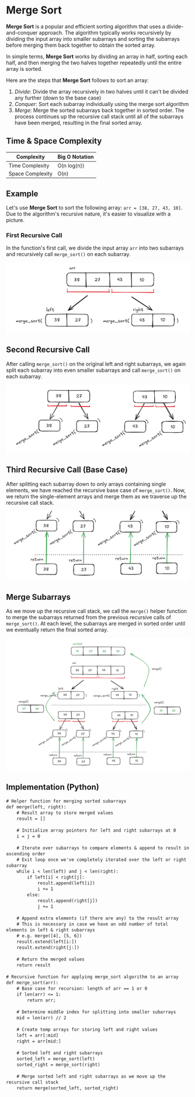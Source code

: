 # Merge Sort

**Merge Sort** is a popular and efficient sorting algorithm that uses a divide-and-conquer approach. The algorithm typically works recursively by dividing the input array into smaller subarrays and sorting the subarrays before merging them back together to obtain the sorted array.

In simple terms, **Merge Sort** works by dividing an array in half, sorting each half, and then merging the two halves together repeatedly until the entire array is sorted.

Here are the steps that **Merge Sort** follows to sort an array:

1. _Divide_: Divide the array recursively in two halves until it can't be divided any further (down to the base case)
2. _Conquer_: Sort each subarray individually using the merge sort algorithm
3. _Merge_: Merge the sorted subarrays back together in sorted order. The process continues up the recursive call stack until all of the subarrays have been merged, resulting in the final sorted array.

## Time & Space Complexity

| Complexity       | Big O Notation |
| ---------------- | -------------- |
| Time Complexity  | O(n log(n))    |
| Space Complexity | O(n)           |

## Example

Let's use **Merge Sort** to sort the following array: `arr = [38, 27, 43, 10]`. Due to the algorithm's recursive nature, it's easier to visualize with a picture.

### First Recursive Call

In the function's first call, we divide the input array `arr` into two subarrays and recursively call `merge_sort()` on each subarray.

![Merge Sort Step 1](./img/step1.png)

## Second Recursive Call

After calling `merge_sort()` on the original left and right subarrays, we again split each subarray into even smaller subarrays and call `merge_sort()` on each subarray.

![Merge Sort Step 2](./img/step2.png)

## Third Recursive Call (Base Case)

After splitting each subarray down to only arrays containing single elements, we have reached the recursive base case of `merge_sort()`. Now, we return the single-element arrays and merge them as we traverse up the recursive call stack.

![Merge Sort Step 3](./img/step3.png)

## Merge Subarrays

As we move up the recursive call stack, we call the `merge()` helper function to merge the subarrays returned from the previous recursive calls of `merge_sort()`. At each level, the subarrays are merged in sorted order until we eventually return the final sorted array.

![Merge Sort Step 4](./img/step4.png)

## Implementation (Python)

```
# Helper function for merging sorted subarrays
def merge(left, right):
    # Result array to store merged values
    result = []

    # Initialize array pointers for left and right subarrays at 0
    i = j = 0

    # Iterate over subarrays to compare elements & append to result in ascending order
    # Exit loop once we've completely iterated over the left or right subarray
    while i < len(left) and j < len(right):
        if left[i] < right[j]:
            result.append(left[i])
            i += 1
        else:
            result.append(right[j])
            j += 1

    # Append extra elements (if there are any) to the result array
    # This is necessary in case we have an odd number of total elements in left & right subarrays
    # e.g. merge([4], [5, 6])
    result.extend(left[i:])
    result.extend(right[j:])

    # Return the merged values
    return result

# Recursive function for applying merge_sort algorithm to an array
def merge_sort(arr):
    # Base case for recursion: length of arr == 1 or 0
    if len(arr) <= 1:
        return arr;

    # Determine middle index for splitting into smaller subarrays
    mid = len(arr) // 2

    # Create temp arrays for storing left and right values
    left = arr[:mid]
    right = arr[mid:]

    # Sorted left and right subarrays
    sorted_left = merge_sort(left)
    sorted_right = merge_sort(right)

    # Merge sorted left and right subarrays as we move up the recursive call stack
    return merge(sorted_left, sorted_right)
```
